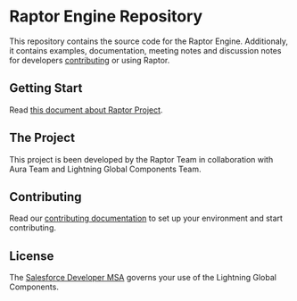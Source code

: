 # Raptor Engine Repository

This repository contains the source code for the Raptor Engine. Additionaly, it contains examples, documentation, meeting notes and discussion notes for developers [contributing](https://git.soma.salesforce.com/raptor/raptor/tree/master/CONTRIBUTING.md) or using Raptor.

## Getting Start

Read [this document about Raptor Project][project-philosophy].

## The Project

This project is been developed by the Raptor Team in collaboration with Aura Team and Lightning Global Components Team.

## Contributing

Read our [contributing documentation](https://git.soma.salesforce.com/raptor/raptor/tree/master/CONTRIBUTING.md) to set up your environment and start contributing.

## License

The [Salesforce Developer MSA](http://www.sfdcstatic.com/assets/pdf/misc/salesforce_Developer_MSA.pdf) governs your use of the Lightning Global Components.

[project-philosophy]: https://docs.google.com/document/d/1tTUv-rGEnNFYteR7kSh-bpYe-CF12X-PrQoasIRTDOI/edit#heading=h.q2bg3fxu2csu
